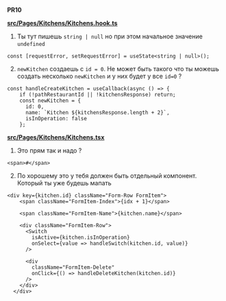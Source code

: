 **PR10**

**[src/Pages/Kitchens/Kitchens.hook.ts](https://github.com/grubrunner/food-delivery-admin/pull/10/files#diff-e63848ee51b28c8a8b9a06e23ab56eaad3f6cb21a04a223fc40c3a1efcd1f877R14)**

1. Ты тут пишешь `string | null` но при этом начальное значение `undefined`
```
const [requestError, setRequestError] = useState<string | null>();
```

2. `newKitchen` создаешь с `id = 0`. Не может быть такого что ты можешь создать несколько `newKitchen` и у них будет у все `id=0` ?

```
const handleCreateKitchen = useCallback(async () => {
    if (!pathRestaurantId || !kitchensResponse) return;
    const newKitchen = {
      id: 0,
      name: `Kitchen ${kitchensResponse.length + 2}`,
      isInOperation: false
    };
```



**[src/Pages/Kitchens/Kitchens.tsx](https://github.com/grubrunner/food-delivery-admin/pull/10/files#diff-4e6611b453f1e6d2b2f83152801e9c6556b155a0d79b9a4c6356cd54e6d465a6R30)**

1. Это прям так и надо ?
```
<span>#</span>
```

2. По хорошему это у тебя должен быть отдельный компонент. Который ты уже будешь мапать

```
<div key={kitchen.id} className="Form-Row FormItem">
    <span className="FormItem-Index">{idx + 1}</span>

    <span className="FormItem-Name">{kitchen.name}</span>

    <div className="FormItem-Row">
      <Switch
        isActive={kitchen.isInOperation}
        onSelect={value => handleSwitch(kitchen.id, value)}
      />

      <div
        className="FormItem-Delete"
        onClick={() => handleDeleteKitchen(kitchen.id)}
      />
    </div>
  </div>
```
